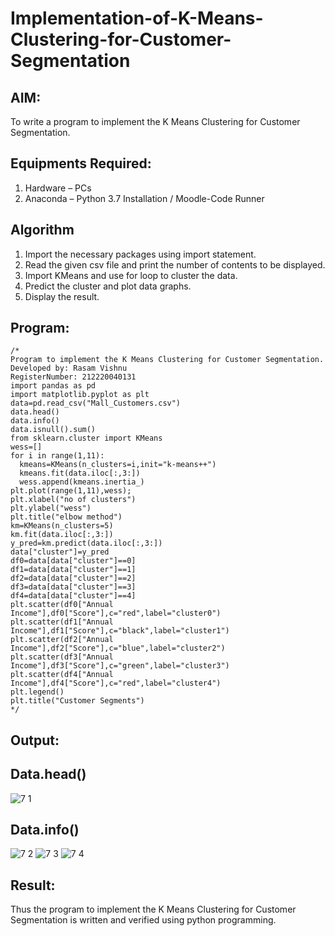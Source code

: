 # Implementation-of-K-Means-Clustering-for-Customer-Segmentation

## AIM:
To write a program to implement the K Means Clustering for Customer Segmentation.

## Equipments Required:
1. Hardware – PCs
2. Anaconda – Python 3.7 Installation / Moodle-Code Runner

## Algorithm
1. Import the necessary packages using import statement.
2. Read the given csv file and print the number of contents to be displayed.
3. Import KMeans and use for loop to cluster the data.
4. Predict the cluster and plot data graphs.
5. Display the result. 
## Program:
```
/*
Program to implement the K Means Clustering for Customer Segmentation.
Developed by: Rasam Vishnu
RegisterNumber: 212220040131
import pandas as pd
import matplotlib.pyplot as plt
data=pd.read_csv("Mall_Customers.csv")
data.head()
data.info()
data.isnull().sum()
from sklearn.cluster import KMeans
wess=[]
for i in range(1,11):
  kmeans=KMeans(n_clusters=i,init="k-means++")
  kmeans.fit(data.iloc[:,3:])
  wess.append(kmeans.inertia_)
plt.plot(range(1,11),wess);
plt.xlabel("no of clusters")
plt.ylabel("wess")
plt.title("elbow method")
km=KMeans(n_clusters=5)
km.fit(data.iloc[:,3:])
y_pred=km.predict(data.iloc[:,3:])
data["cluster"]=y_pred
df0=data[data["cluster"]==0]
df1=data[data["cluster"]==1]
df2=data[data["cluster"]==2]
df3=data[data["cluster"]==3]
df4=data[data["cluster"]==4]
plt.scatter(df0["Annual Income"],df0["Score"],c="red",label="cluster0")
plt.scatter(df1["Annual Income"],df1["Score"],c="black",label="cluster1")
plt.scatter(df2["Annual Income"],df2["Score"],c="blue",label="cluster2")
plt.scatter(df3["Annual Income"],df3["Score"],c="green",label="cluster3")
plt.scatter(df4["Annual Income"],df4["Score"],c="red",label="cluster4")
plt.legend()
plt.title("Customer Segments")
*/
```

## Output:
## Data.head()
![7 1](https://user-images.githubusercontent.com/103240414/174470412-a9e8d430-0a01-47bb-be04-4f3be1def53f.png)
## Data.info()
![7 2](https://user-images.githubusercontent.com/103240414/174470433-fbdbb1f4-a3ec-4fe1-bf69-c0f233164b34.png)
![7 3](https://user-images.githubusercontent.com/103240414/174470496-ec23a201-408e-467f-89dd-9484966677e7.png)
![7 4](https://user-images.githubusercontent.com/103240414/174470500-0ba2c996-edd2-4da9-98cb-5ad7992928ab.png)
## Result:
Thus the program to implement the K Means Clustering for Customer Segmentation is written and verified using python programming.
